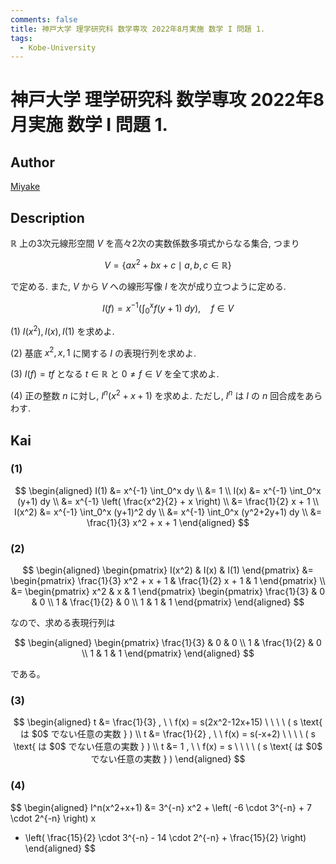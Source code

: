 ```yaml
---
comments: false
title: 神戸大学 理学研究科 数学専攻 2022年8月実施 数学 I 問題 1.
tags:
  - Kobe-University
---
```

# 神戸大学 理学研究科 数学専攻 2022年8月実施 数学 I 問題 1.

## **Author**
[Miyake](https://miyake.github.io/exams/index.html)

## **Description**
$\mathbb{R}$ 上の3次元線形空間 $V$ を高々2次の実数係数多項式からなる集合, つまり

$$
V = \{ax^2 + bx + c \mid a,b,c \in \mathbb{R}\}
$$

で定める. また, $V$ から $V$ への線形写像 $I$ を次が成り立つように定める.

$$
I(f) = x^{-1} \left( \int_0^x f(y+1)\ dy \right), \quad f \in V
$$

(1) $I(x^2), I(x), I(1)$ を求めよ.

(2) 基底 $x^2, x, 1$ に関する $I$ の表現行列を求めよ.

(3) $I(f) = tf$ となる $t \in \mathbb{R}$ と $0 \neq f \in V$ を全て求めよ.

(4) 正の整数 $n$ に対し, $I^n (x^2 + x + 1)$ を求めよ. ただし, $I^n$ は $I$ の $n$ 回合成をあらわす.

## **Kai**
### (1)

$$
  \begin{aligned}
  I(1)
  &= x^{-1} \int_0^x dy
  \\
  &= 1
  \\
  I(x)
  &= x^{-1} \int_0^x (y+1) dy
  \\
  &= x^{-1} \left( \frac{x^2}{2} + x \right)
  \\
  &= \frac{1}{2} x + 1
  \\
  I(x^2)
  &= x^{-1} \int_0^x (y+1)^2 dy
  \\
  &= x^{-1} \int_0^x (y^2+2y+1) dy
  \\
  &= \frac{1}{3} x^2 + x + 1
  \end{aligned}
$$

### (2)

$$
  \begin{aligned}
  \begin{pmatrix} I(x^2) & I(x) & I(1) \end{pmatrix}
  &= \begin{pmatrix}
  \frac{1}{3} x^2 + x + 1 & \frac{1}{2} x + 1 & 1
  \end{pmatrix}
  \\
  &= \begin{pmatrix} x^2 & x & 1 \end{pmatrix}
  \begin{pmatrix}
  \frac{1}{3} & 0 & 0 \\ 1 & \frac{1}{2} & 0 \\ 1 & 1 & 1
  \end{pmatrix}
  \end{aligned}
$$

なので、求める表現行列は

$$
  \begin{aligned}
  \begin{pmatrix}
  \frac{1}{3} & 0 & 0 \\ 1 & \frac{1}{2} & 0 \\ 1 & 1 & 1
  \end{pmatrix}
  \end{aligned}
$$

である。

### (3)

$$
  \begin{aligned}
  t &= \frac{1}{3}
  , \ \ 
  f(x) = s(2x^2-12x+15)
  \ \ \ \ ( s \text{ は $0$ でない任意の実数 } )
  \\
  t &= \frac{1}{2}
  , \ \ 
  f(x) = s(-x+2)
  \ \ \ \ ( s \text{ は $0$ でない任意の実数 } )
  \\
  t &= 1
  , \ \ 
  f(x) = s
  \ \ \ \ ( s \text{ は $0$ でない任意の実数 } )
  \end{aligned}
$$

### (4)

$$
  \begin{aligned}
  I^n(x^2+x+1)
  &= 3^{-n} x^2 + \left( -6 \cdot 3^{-n} + 7 \cdot 2^{-n} \right) x
  + \left( \frac{15}{2} \cdot 3^{-n} - 14 \cdot 2^{-n} + \frac{15}{2} \right)
  \end{aligned}
$$
